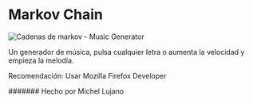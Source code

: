 # Markov Chain

![Cadenas de markov - Music Generator](https://imgur.com/a/O2oIHo3)

Un generador de música, pulsa cualquier letra o aumenta la velocidad y empieza la melodía. 

Recomendación: Usar Mozilla Firefox Developer

####### Hecho por Michel Lujano